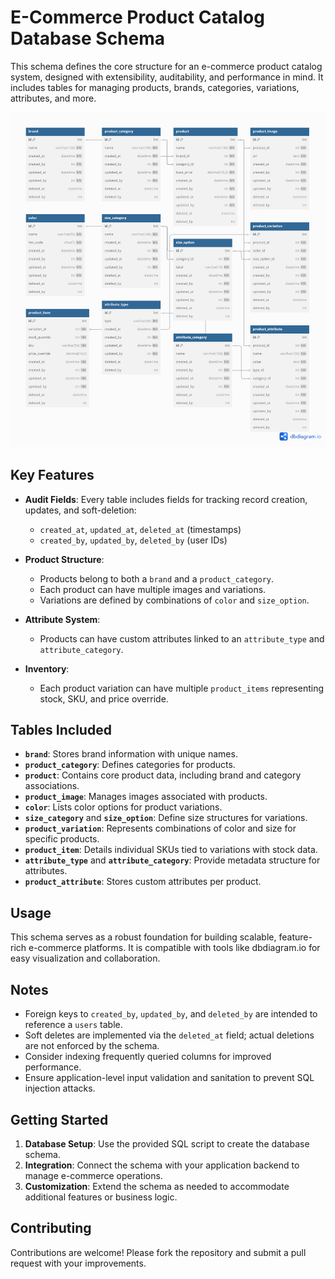 # E-Commerce Product Catalog Database Schema

This schema defines the core structure for an e-commerce product catalog system, designed with extensibility, auditability, and performance in mind. It includes tables for managing products, brands, categories, variations, attributes, and more.

![E-Commerce Schema](assets/ERD.png)

## Key Features

- **Audit Fields**: Every table includes fields for tracking record creation, updates, and soft-deletion:
  - `created_at`, `updated_at`, `deleted_at` (timestamps)
  - `created_by`, `updated_by`, `deleted_by` (user IDs)

- **Product Structure**:
  - Products belong to both a `brand` and a `product_category`.
  - Each product can have multiple images and variations.
  - Variations are defined by combinations of `color` and `size_option`.

- **Attribute System**:
  - Products can have custom attributes linked to an `attribute_type` and `attribute_category`.

- **Inventory**:
  - Each product variation can have multiple `product_items` representing stock, SKU, and price override.

## Tables Included

- **`brand`**: Stores brand information with unique names.
- **`product_category`**: Defines categories for products.
- **`product`**: Contains core product data, including brand and category associations.
- **`product_image`**: Manages images associated with products.
- **`color`**: Lists color options for product variations.
- **`size_category`** and **`size_option`**: Define size structures for variations.
- **`product_variation`**: Represents combinations of color and size for specific products.
- **`product_item`**: Details individual SKUs tied to variations with stock data.
- **`attribute_type`** and **`attribute_category`**: Provide metadata structure for attributes.
- **`product_attribute`**: Stores custom attributes per product.

## Usage

This schema serves as a robust foundation for building scalable, feature-rich e-commerce platforms. It is compatible with tools like dbdiagram.io for easy visualization and collaboration.

## Notes

- Foreign keys to `created_by`, `updated_by`, and `deleted_by` are intended to reference a `users` table.
- Soft deletes are implemented via the `deleted_at` field; actual deletions are not enforced by the schema.
- Consider indexing frequently queried columns for improved performance.
- Ensure application-level input validation and sanitation to prevent SQL injection attacks.

## Getting Started

1. **Database Setup**: Use the provided SQL script to create the database schema.
2. **Integration**: Connect the schema with your application backend to manage e-commerce operations.
3. **Customization**: Extend the schema as needed to accommodate additional features or business logic.

## Contributing

Contributions are welcome! Please fork the repository and submit a pull request with your improvements.
